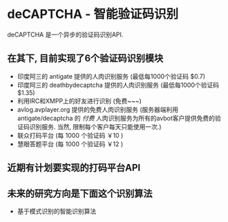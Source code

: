 # deCAPTCHA - 智能验证码识别

deCAPTCHA 是一个异步的验证码识别API.

## 在其下, 目前实现了6个验证码识别模块

*  印度阿三的 antigate 提供的人肉识别服务 (最低每1000个验证码 $0.7)
*  印度阿三的 deathbydecaptcha 提供的人肉识别服务 (最低每1000个验证码 $1.35)
*  利用IRC和XMPP上的好友进行识别 (免费~~~)
*  avlog.avplayer.org 提供的免费人肉识别服务 (服务器端利用antigate/decaptcha 的 *付费* 人肉识别服务为所有的avbot客户提供免费的验证码识别服务. 当然, 限制每个客户每天只能使用一次.)
*  联众打码平台 (每 1000 个验证码 ￥10 )
*  慧眼答题平台 (每 1000 个验证码 ￥12 )

## 近期有计划要实现的打码平台API


## 未来的研究方向是下面这个识别算法

*  基于模式识别的智能识别算法

